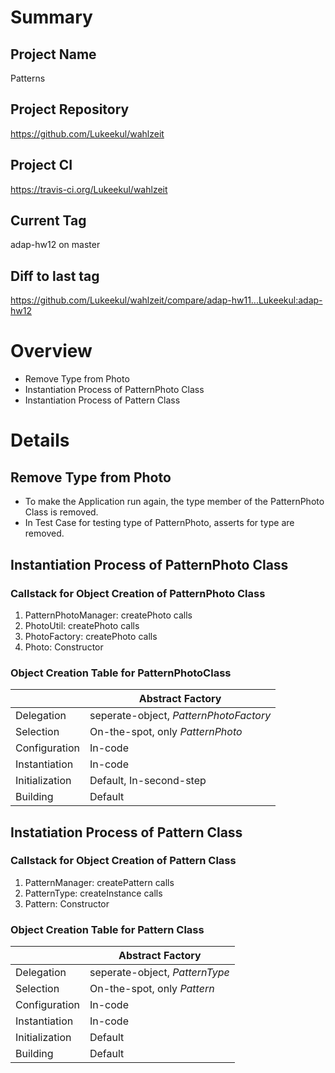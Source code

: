 # Summary
## Project Name
Patterns

## Project Repository
https://github.com/Lukeekul/wahlzeit

## Project CI
https://travis-ci.org/Lukeekul/wahlzeit

## Current Tag
adap-hw12 on master

## Diff to last tag
https://github.com/Lukeekul/wahlzeit/compare/adap-hw11...Lukeekul:adap-hw12

# Overview
* Remove Type from Photo
* Instantiation Process of PatternPhoto Class
* Instantiation Process of Pattern Class

# Details

## Remove Type from Photo
* To make the Application run again, the type member of the PatternPhoto Class is removed.
* In Test Case for testing type of PatternPhoto, asserts for type are removed.

## Instantiation Process of PatternPhoto Class

### Callstack for Object Creation of PatternPhoto Class
1. PatternPhotoManager: createPhoto calls
2. PhotoUtil: createPhoto calls
3. PhotoFactory: createPhoto calls
4. Photo: Constructor

### Object Creation Table for PatternPhotoClass

||Abstract Factory|
|--------|--------|
|Delegation|seperate-object, *PatternPhotoFactory*|
|Selection| On-the-spot, only *PatternPhoto*|
|Configuration|In-code|
|Instantiation|In-code|
|Initialization|Default, In-second-step|
|Building|Default|

## Instatiation Process of Pattern Class
### Callstack for Object Creation of Pattern Class
1. PatternManager: createPattern calls
2. PatternType: createInstance calls
3. Pattern: Constructor

### Object Creation Table for Pattern Class
||Abstract Factory|
|--------|--------|
|Delegation|seperate-object, *PatternType*|
|Selection|On-the-spot, only *Pattern*|
|Configuration|In-code|
|Instantiation|In-code|
|Initialization|Default|
|Building|Default|

